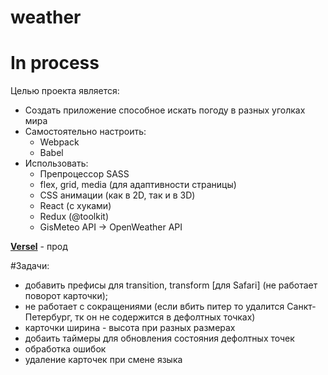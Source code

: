 # weather

# In process

Целью проекта является:
- Создать приложение способное искать погоду в разных уголках мира
- Самостоятельно настроить:
  - Webpack
  - Babel
- Использовать:
  - Препроцессор SASS
  - flex, grid, media (для адаптивности страницы)
  - CSS анимации (как в 2D, так и в 3D)
  - React (с хуками)
  - Redux (@toolkit)
  - GisMeteo API -> OpenWeather API

[**Versel**](https://weather-k1ntsugi1.vercel.app/) - прод

#Задачи:
- добавить префисы для transition, transform [для Safari] (не работает поворот карточки);
- не работает с сокращениями (если вбить питер то удалится Санкт-Петербург, тк он не содержится в дефолтных точках)
- карточки ширина - высота при разных размерах
- добаить таймеры для обновления состояния дефолтных точек
- обработка ошибок
- удаление карточек при смене языка

